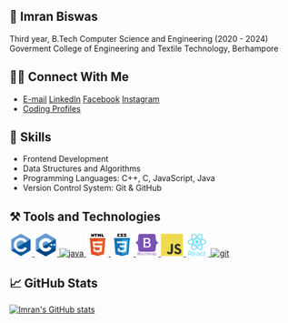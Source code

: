 ## 👻 Imran Biswas
Third year, B.Tech Computer Science and Engineering (2020 - 2024)  
Goverment College of Engineering and Textile Technology, Berhampore  

## 🖐🏽 Connect With Me
- <a href="mailto:imranbiswas2209@gmail.com">E-mail</a>   <a href="https://www.linkedin.com/in/imranbiswas/" rel="nofollow">LinkedIn</a>   <a href="https://www.facebook.com/imran.biswas.73700" rel="nofollow">Facebook</a>   <a href="https://www.instagram.com/___utopian_/" rel="nofollow">Instagram</a>  
- <a href="https://linktr.ee/imran_biswas" rel="nofollow">Coding Profiles</a></p>

## 💪 Skills
- Frontend Development
- Data Structures and Algorithms
- Programming Languages: C++, C, JavaScript, Java
- Version Control System: Git & GitHub
## ⚒️ Tools and Technologies
<p align="left" dir="auto">
<a href="https://www.cprogramming.com/" title="C" rel="nofollow"> <img src="https://raw.githubusercontent.com/devicons/devicon/master/icons/c/c-original.svg" alt="c" width="40" height="40" style="max-width: 100%;"> </a>
    <a href="https://www.w3schools.com/cpp/" title="C++" rel="nofollow"> <img src="https://raw.githubusercontent.com/devicons/devicon/master/icons/cplusplus/cplusplus-original.svg" alt="cplusplus" width="40" height="40" style="max-width: 100%;"> </a>
    <a href="https://www.java.com/en/" title="java" rel="nofollow"> <img src="https://camo.githubusercontent.com/625578a9d18156e310427dd1c4a53a2dff03429d02d791f136535f036c74a94d/68747470733a2f2f7777772e6f7261636c652e636f6d2f612f6f636f6d2f696d672f6f6269632d6a6176612d6375702e737667" alt="java" width="40" height="40" data-canonical-src="https://www.oracle.com/a/ocom/img/obic-java-cup.svg" style="max-width: 100%;"> </a>
    <a href="https://www.w3.org/html/" title="html" rel="nofollow"> <img src="https://raw.githubusercontent.com/devicons/devicon/master/icons/html5/html5-original-wordmark.svg" alt="html5" width="40" height="40" style="max-width: 100%;"> </a>
    <a href="https://www.w3schools.com/css/" title="CSS" rel="nofollow">
        <img src="https://raw.githubusercontent.com/devicons/devicon/master/icons/css3/css3-original-wordmark.svg" alt="css3" width="40" height="40" style="max-width: 100%;"> </a>
    <a href="https://getbootstrap.com" title="bootstrap" rel="nofollow"> <img src="https://raw.githubusercontent.com/devicons/devicon/master/icons/bootstrap/bootstrap-plain-wordmark.svg" alt="bootstrap" width="40" height="40" style="max-width: 100%;"> </a>
    <a href="https://developer.mozilla.org/en-US/docs/Web/JavaScript" title="JavaScript" rel="nofollow"> <img src="https://raw.githubusercontent.com/devicons/devicon/master/icons/javascript/javascript-original.svg" alt="javascript" width="40" height="40" style="max-width: 100%;"> </a>     
    <a href="https://reactjs.org/" title="React.js" rel="nofollow"> <img src="https://raw.githubusercontent.com/devicons/devicon/master/icons/react/react-original-wordmark.svg" alt="react" width="40" height="40" style="max-width: 100%;"> </a>
    <a href="https://git-scm.com/" title="git" rel="nofollow"> <img src="https://camo.githubusercontent.com/fbfcb9e3dc648adc93bef37c718db16c52f617ad055a26de6dc3c21865c3321d/68747470733a2f2f7777772e766563746f726c6f676f2e7a6f6e652f6c6f676f732f6769742d73636d2f6769742d73636d2d69636f6e2e737667" alt="git" width="40" height="40" data-canonical-src="https://www.vectorlogo.zone/logos/git-scm/git-scm-icon.svg" style="max-width: 100%;"> </a>
</p>

## 📈 GitHub Stats

[![Imran's GitHub stats](https://github-readme-stats.vercel.app/api?username=utopian-coder)](https://github.com/utopian-coder/github-readme-stats)
